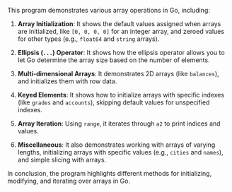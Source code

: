This program demonstrates various array operations in Go, including:

1. **Array Initialization**: It shows the default values assigned when arrays are initialized, like `[0, 0, 0, 0]` for an integer array, and zeroed values for other types (e.g., `float64` and `string` arrays).

2. **Ellipsis (`...`) Operator**: It shows how the ellipsis operator allows you to let Go determine the array size based on the number of elements.

3. **Multi-dimensional Arrays**: It demonstrates 2D arrays (like `balances`), and initializes them with row data.

4. **Keyed Elements**: It shows how to initialize arrays with specific indexes (like `grades` and `accounts`), skipping default values for unspecified indexes.

5. **Array Iteration**: Using `range`, it iterates through `a2` to print indices and values.

6. **Miscellaneous**: It also demonstrates working with arrays of varying lengths, initializing arrays with specific values (e.g., `cities` and `names`), and simple slicing with arrays.

In conclusion, the program highlights different methods for initializing, modifying, and iterating over arrays in Go.